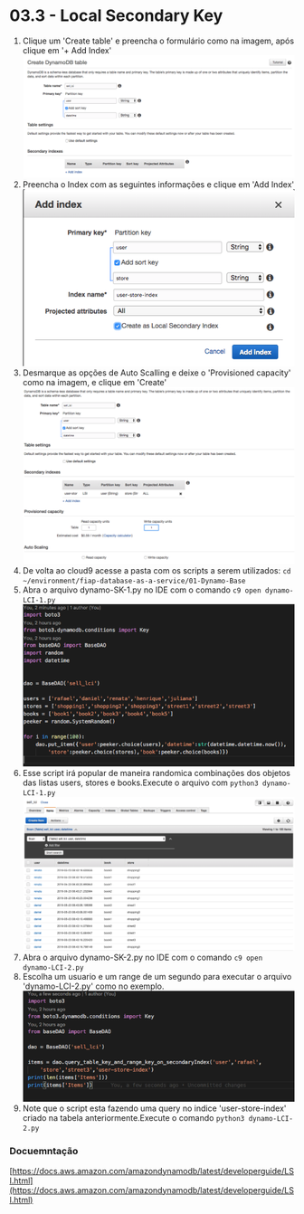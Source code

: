 # 03.3 - Local Secondary Key

1. Clique um 'Create table' e preencha o formulário como na imagem, após clique em '+ Add Index'
![img/localsecondaryindex01.png](img/localsecondaryindex01.png)
2. Preencha o Index com as seguintes informações e clique em 'Add Index'
![img/localsecondaryindex02.png](img/localsecondaryindex02.png)
3. Desmarque as opções de Auto Scalling e deixe o 'Provisioned capacity' como na imagem, e clique em 'Create'
![alt](img/localsecondaryindex03.png)
4. De volta ao cloud9 acesse a pasta com os scripts a serem utilizados: `cd ~/environment/fiap-database-as-a-service/01-Dynamo-Base`
5. Abra o arquivo dynamo-SK-1.py no IDE com o comando `c9 open dynamo-LCI-1.py`
![img/localsecondaryindex04.png](img/localsecondaryindex04.png) 
6. Esse script irá popular de maneira randomica combinações dos objetos das listas users, stores e books.Execute o arquivo com `python3 dynamo-LCI-1.py`
![alt](img/localsecondaryindex05.png)
7. Abra o arquivo dynamo-SK-2.py no IDE com o comando `c9 open dynamo-LCI-2.py`
8. Escolha um usuario e um range de um segundo para executar o arquivo 'dynamo-LCI-2.py' como no exemplo.
![img/localsecondaryindex07.png](img/localsecondaryindex07.png)
9. Note que o script esta fazendo uma query no indice 'user-store-index' criado na tabela anteriormente.Execute o comando `python3 dynamo-LCI-2.py`

### Docuemntação
[https://docs.aws.amazon.com/amazondynamodb/latest/developerguide/LSI.html](https://docs.aws.amazon.com/amazondynamodb/latest/developerguide/LSI.html)